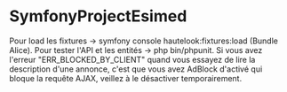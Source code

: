 # SymfonyProjectEsimed
Pour load les fixtures -> symfony console hautelook:fixtures:load (Bundle Alice). Pour tester l'API et les entités -> php bin/phpunit. Si vous avez l'erreur "ERR_BLOCKED_BY_CLIENT" quand vous essayez de lire la description d'une annonce, c'est que vous avez AdBlock d'activé qui bloque la requête AJAX, veillez à
le désactiver temporairement.
